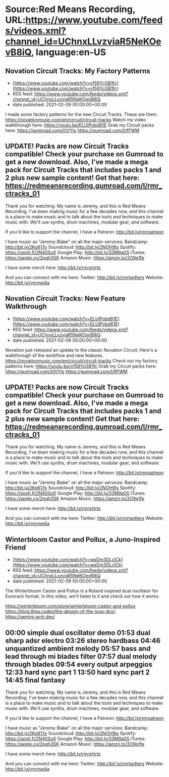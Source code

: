 # Source:Red Means Recording, URL:https://www.youtube.com/feeds/videos.xml?channel_id=UChnxLLvzviaR5NeKOevB8iQ, language:en-US

## Novation Circuit Tracks: My Factory Patterns
 - [https://www.youtube.com/watch?v=vf56YcGB1fc](https://www.youtube.com/watch?v=vf56YcGB1fc)
 - RSS feed: https://www.youtube.com/feeds/videos.xml?channel_id=UChnxLLvzviaR5NeKOevB8iQ
 - date published: 2021-02-09 00:00:00+00:00

I made some factory patterns for the new Circuit Tracks. These are them.
https://novationmusic.com/en/circuit/circuit-tracks
Watch my video walkthrough here: https://youtu.be/ELUlPobd61E
Grab my Circuit packs here:
https://gumroad.com/l/iVYts
https://gumroad.com/l/ifFWM

UPDATE! Packs are now Circuit Tracks compatible! Check your purchase on Gumroad to get a new download. Also, I've made a mega pack for Circuit Tracks that includes packs 1 and 2 plus new sample content! Get that here: https://redmeansrecording.gumroad.com/l/rmr_ctracks_01
------------------------------------
Thank you for watching. My name is Jeremy, and this is Red Means Recording. I've been making music for a few decades now, and this channel is a place to make music and to talk about the tools and techniques to make music with. We'll use synths, drum machines, modular gear, and software. 

If you'd like to support the channel, I have a Patreon:  http://bit.ly/rmrpatreon

I have music as "Jeremy Blake" on all the major services: 
Bandcamp: http://bit.ly/2Kq617o
Soundcloud: http://bit.ly/2NOH9Is
Spotify: https://spoti.fi/2N40SoX
Google Play: http://bit.ly/33M9aG5
iTunes: https://apple.co/2pqh3SK
Amazon Music: https://amzn.to/2O9q1fe

I have some merch here: http://bit.ly/rmrshirts

And you can connect with me here: 
Twitter: http://bit.ly/rmrtwitters
Website: http://bit.ly/rmrmedia

## Novation Circuit Tracks: New Feature Walkthrough
 - [https://www.youtube.com/watch?v=ELUlPobd61E](https://www.youtube.com/watch?v=ELUlPobd61E)
 - RSS feed: https://www.youtube.com/feeds/videos.xml?channel_id=UChnxLLvzviaR5NeKOevB8iQ
 - date published: 2021-02-09 00:00:00+00:00

Novation just released an update to the classic Novation Circuit. Here's a walkthrough of the workflow and new features.
https://novationmusic.com/en/circuit/circuit-tracks
Check out my factory patterns here: https://youtu.be/vf56YcGB1fc
Grab my Circuit packs here:
https://gumroad.com/l/iVYts
https://gumroad.com/l/ifFWM

UPDATE! Packs are now Circuit Tracks compatible! Check your purchase on Gumroad to get a new download. Also, I've made a mega pack for Circuit Tracks that includes packs 1 and 2 plus new sample content! Get that here: https://redmeansrecording.gumroad.com/l/rmr_ctracks_01
------------------------------------
Thank you for watching. My name is Jeremy, and this is Red Means Recording. I've been making music for a few decades now, and this channel is a place to make music and to talk about the tools and techniques to make music with. We'll use synths, drum machines, modular gear, and software. 

If you'd like to support the channel, I have a Patreon:  http://bit.ly/rmrpatreon

I have music as "Jeremy Blake" on all the major services: 
Bandcamp: http://bit.ly/2Kq617o
Soundcloud: http://bit.ly/2NOH9Is
Spotify: https://spoti.fi/2N40SoX
Google Play: http://bit.ly/33M9aG5
iTunes: https://apple.co/2pqh3SK
Amazon Music: https://amzn.to/2O9q1fe

I have some merch here: http://bit.ly/rmrshirts

And you can connect with me here: 
Twitter: http://bit.ly/rmrtwitters
Website: http://bit.ly/rmrmedia

## Winterbloom Castor and Pollux, a Juno-Inspired Friend
 - [https://www.youtube.com/watch?v=wqDm3DLclCk](https://www.youtube.com/watch?v=wqDm3DLclCk)
 - RSS feed: https://www.youtube.com/feeds/videos.xml?channel_id=UChnxLLvzviaR5NeKOevB8iQ
 - date published: 2021-02-08 00:00:00+00:00

The Winterbloom Castor and Pollux is a Roland inspired dual oscillator for Eurorack format. In this video, we'll listen to it and check out how it works. 

https://winterbloom.com/store/winterbloom-castor-and-pollux
https://blog.thea.codes/the-design-of-the-juno-dco/
https://gemini.wntr.dev/

00:00 simple dual oscillator demo
01:53 dual sharp adsr electro
03:26 stereo hardbass
04:46 unquantized ambient melody
05:57 bass and lead through mi blades filter
07:57 dual melody through blades
09:54 every output arpeggios
12:33 hard sync part 1
13:50 hard sync part 2
14:45 final fantasy
------------------------------------
Thank you for watching. My name is Jeremy, and this is Red Means Recording. I've been making music for a few decades now, and this channel is a place to make music and to talk about the tools and techniques to make music with. We'll use synths, drum machines, modular gear, and software. 

If you'd like to support the channel, I have a Patreon:  http://bit.ly/rmrpatreon

I have music as "Jeremy Blake" on all the major services: 
Bandcamp: http://bit.ly/2Kq617o
Soundcloud: http://bit.ly/2NOH9Is
Spotify: https://spoti.fi/2N40SoX
Google Play: http://bit.ly/33M9aG5
iTunes: https://apple.co/2pqh3SK
Amazon Music: https://amzn.to/2O9q1fe

I have some merch here: http://bit.ly/rmrshirts

And you can connect with me here: 
Twitter: http://bit.ly/rmrtwitters
Website: http://bit.ly/rmrmedia


